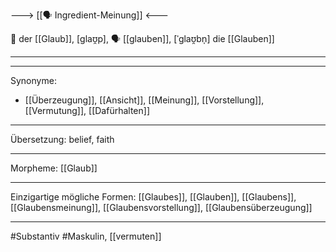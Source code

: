 ---> [[🗣️ Ingredient-Meinung]] <---

🔵 der [[Glaub]], [ɡlaʊ̯p], 🗣️ [[glauben]], [ˈɡlaʊ̯bn̩]
die [[Glauben]]

---


---
Synonyme:
- [[Überzeugung]], [[Ansicht]], [[Meinung]], [[Vorstellung]], [[Vermutung]], [[Dafürhalten]]

---
Übersetzung: belief, faith

---
Morpheme:
[[Glaub]]

---
Einzigartige mögliche Formen: [[Glaubes]], [[Glauben]], [[Glaubens]], [[Glaubensmeinung]], [[Glaubensvorstellung]], [[Glaubensüberzeugung]]

---
#Substantiv #Maskulin, [[vermuten]]